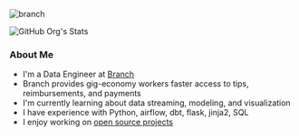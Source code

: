 ![branch](https://user-images.githubusercontent.com/101577043/188335417-3b9da2da-c815-484b-af10-20c37884f635.png)
  
![GitHub Org's Stats](https://github-readme-stats.vercel.app/api?username=mtsadler-branch&show_icons=true)
  
  
### About Me
- I'm a Data Engineer at [Branch](https://www.branchapp.com/)
- Branch provides gig-economy workers faster access to tips, reimbursements, and payments
- I'm currently learning about data streaming, modeling, and visualization
- I have experience with Python, airflow, dbt, flask, jinja2, SQL
- I enjoy working on [open source projects](https://github.com/org-not-included)
